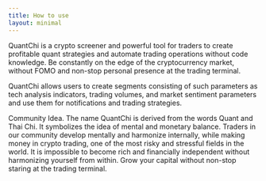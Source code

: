 ```yaml
---
title: How to use
layout: minimal
---
```

QuantChi is a crypto screener and powerful tool for traders to create profitable quant strategies  and automate trading operations without code knowledge. Be constantly on the edge of the cryptocurrency market, without FOMO and non-stop personal presence at the trading terminal.

QuantChi allows users to create segments consisting of such parameters as tech analysis indicators, trading volumes, and market sentiment parameters and use them for notifications and trading strategies.

Сommunity Idea. The name QuantChi is derived from the words Quant and Thai Chi. It symbolizes the idea of mental and monetary balance. Traders in our community develop mentally and harmonize internally, while making money in crypto trading, one of the most risky and stressful fields in the world. It is impossible to become rich and financially independent without harmonizing yourself from within. Grow your capital without non-stop staring at the trading terminal.




